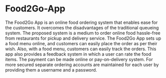 # Food2Go-App
The Food2Go App is an online food ordering system that enables ease for the customers. It overcomes the disadvantages of the traditional queueing system. The proposed system is a medium to order online food hassle-free from restaurants for pickup and delivery service. The Food2Go App sets up a food menu online, and customers can easily place the order as per their wish. Also, with a food menu, customers can easily track the orders. This app also provides a feedback system in which a user can rate the food items. The payment can be made online or pay-on-delivery system. For more secured separate ordering accounts are maintained for each user by providing them a username and a password.
